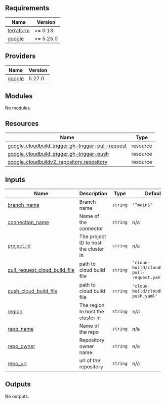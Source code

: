 <!-- BEGIN_TF_DOCS -->
## Requirements

| Name | Version |
|------|---------|
| <a name="requirement_terraform"></a> [terraform](#requirement\_terraform) | >= 0.13 |
| <a name="requirement_google"></a> [google](#requirement\_google) | >= 5.25.0 |

## Providers

| Name | Version |
|------|---------|
| <a name="provider_google"></a> [google](#provider\_google) | 5.27.0 |

## Modules

No modules.

## Resources

| Name | Type |
|------|------|
| [google_cloudbuild_trigger.gh-trigger-pull-request](https://registry.terraform.io/providers/hashicorp/google/latest/docs/resources/cloudbuild_trigger) | resource |
| [google_cloudbuild_trigger.gh-trigger-push](https://registry.terraform.io/providers/hashicorp/google/latest/docs/resources/cloudbuild_trigger) | resource |
| [google_cloudbuildv2_repository.repository](https://registry.terraform.io/providers/hashicorp/google/latest/docs/resources/cloudbuildv2_repository) | resource |

## Inputs

| Name | Description | Type | Default | Required |
|------|-------------|------|---------|:--------:|
| <a name="input_branch_name"></a> [branch\_name](#input\_branch\_name) | Branch name | `string` | `"^main$"` | no |
| <a name="input_connection_name"></a> [connection\_name](#input\_connection\_name) | Name of the connector | `string` | n/a | yes |
| <a name="input_project_id"></a> [project\_id](#input\_project\_id) | The project ID to host the cluster in | `string` | n/a | yes |
| <a name="input_pull_request_cloud_build_file"></a> [pull\_request\_cloud\_build\_file](#input\_pull\_request\_cloud\_build\_file) | path to cloud build file | `string` | `"cloud-build/cloudbuild-pull-request.yaml"` | no |
| <a name="input_push_cloud_build_file"></a> [push\_cloud\_build\_file](#input\_push\_cloud\_build\_file) | path to cloud build file | `string` | `"cloud-build/cloudbuild-push.yaml"` | no |
| <a name="input_region"></a> [region](#input\_region) | The region to host the cluster in | `string` | n/a | yes |
| <a name="input_repo_name"></a> [repo\_name](#input\_repo\_name) | Name of the repo | `string` | n/a | yes |
| <a name="input_repo_owner"></a> [repo\_owner](#input\_repo\_owner) | Repository owner name | `string` | n/a | yes |
| <a name="input_repo_url"></a> [repo\_url](#input\_repo\_url) | url of the repository | `string` | n/a | yes |

## Outputs

No outputs.
<!-- END_TF_DOCS -->